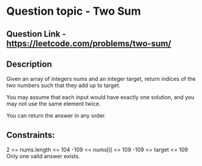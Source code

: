 # Question topic - Two Sum

## Question Link - https://leetcode.com/problems/two-sum/

## Description
Given an array of integers nums and an integer target, return indices of the two numbers such that they add up to target.

You may assume that each input would have exactly one solution, and you may not use the same element twice.

You can return the answer in any order.

## Constraints:

2 <= nums.length <= 104
-109 <= nums[i] <= 109
-109 <= target <= 109
Only one valid answer exists.

